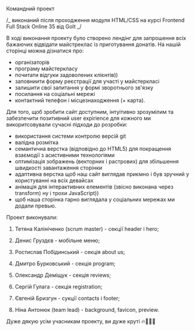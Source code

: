 Командний проект

/_ виконаний після проходження модуля HTML/CSS на курсі Frontend Full Stack Online 35 від GoIt _/

В ході виконання проекту було створено лендінг для запрошення всіх бажаючих відвідати майстреклас із
приготування донатів. На нашій сторінці можна дізнатися про:

- організаторів
- програму майстеркласу
- почитати відгуки задоволених клієнтів))
- заповниити форму реєстрації для участі у майстеркласі
- залишити свої запитання у формі зворотнього зв'язку
- посилання на соціальні мережі
- контактний телефон і місцезнаходження (+ карта).

Для того, щоб зробити сайт доступним, інтуітивно зрозумілим та забезпечити позитивний user
expirience для кожного ми викоритсовували сучасні підходи до розробки:

- використання системи контролю версій git
- валідна розмітка
- семантична верстка (відповідно до HTML5) для покращення взаємодії з асистивними технологіями
- оптимізація зображень (векторних і растрових) для збільшення швидкості завантаження сторінки
- адаптивна верстка щоб наш сайт виглядав приємно і був зручний у користуванні на всіх девайсах
- анімація для інтерактивних елементів (звісно виконана через transform) ну і трохи JavaScript))
- щоб наша сторінка гарно виглядала у соціальних мережах ми додали превью.

Проект виконували:

1. Тетяна Калініченко (scrum master) - секції header i hero;

2. Денис Груздєв - мобільне меню;

3. Ростислав Побідинський - секція about us;

4. Дмитро Бурковський - секція program;

5. Олександр Деміщук - секція reviews;

6. Сергій Гулага - секція registration;

7. Євгеній Бризгун - сукції contacts i footer;

8. Ніна Антонюк (team lead) - background, favicon, preview.

Дуже дякую усім учасникам проекту, ви дуже круті 🔥🚀🚀🚀
